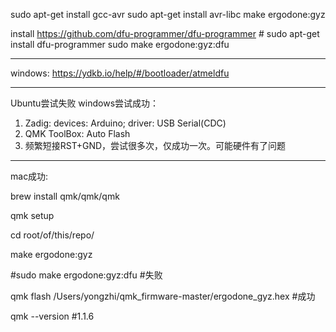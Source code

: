 sudo apt-get install gcc-avr
sudo apt-get install avr-libc
make ergodone:gyz

install https://github.com/dfu-programmer/dfu-programmer # sudo apt-get install dfu-programmer
sudo make ergodone:gyz:dfu

---
windows:
https://ydkb.io/help/#/bootloader/atmeldfu

---
Ubuntu尝试失败
windows尝试成功：
1. Zadig: devices: Arduino; driver: USB Serial(CDC)
2. QMK ToolBox: Auto Flash
3. 频繁短接RST+GND，尝试很多次，仅成功一次。可能硬件有了问题

----
mac成功:

brew install qmk/qmk/qmk

qmk setup

cd root/of/this/repo/

make ergodone:gyz

#sudo make ergodone:gyz:dfu #失败

qmk flash /Users/yongzhi/qmk_firmware-master/ergodone_gyz.hex #成功

qmk --version
#1.1.6
